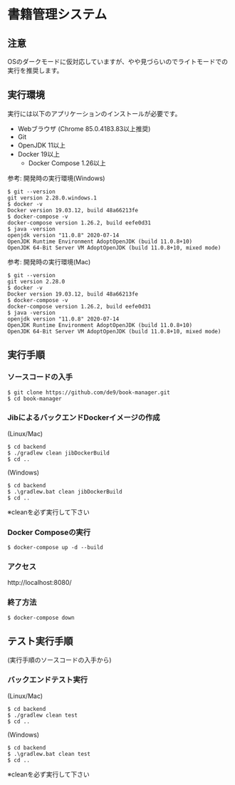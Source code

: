 # 書籍管理システム

## 注意

OSのダークモードに仮対応していますが、やや見づらいのでライトモードでの実行を推奨します。

## 実行環境

実行には以下のアプリケーションのインストールが必要です。

* Webブラウザ (Chrome 85.0.4183.83以上推奨)
* Git
* OpenJDK 11以上
* Docker 19以上
    * Docker Compose 1.26以上

参考: 開発時の実行環境(Windows)

```
$ git --version
git version 2.28.0.windows.1
$ docker -v
Docker version 19.03.12, build 48a66213fe
$ docker-compose -v
docker-compose version 1.26.2, build eefe0d31
$ java -version
openjdk version "11.0.8" 2020-07-14
OpenJDK Runtime Environment AdoptOpenJDK (build 11.0.8+10)
OpenJDK 64-Bit Server VM AdoptOpenJDK (build 11.0.8+10, mixed mode)
```

参考: 開発時の実行環境(Mac)

```
$ git --version
git version 2.28.0
$ docker -v
Docker version 19.03.12, build 48a66213fe
$ docker-compose -v
docker-compose version 1.26.2, build eefe0d31
$ java -version
openjdk version "11.0.8" 2020-07-14
OpenJDK Runtime Environment AdoptOpenJDK (build 11.0.8+10)
OpenJDK 64-Bit Server VM AdoptOpenJDK (build 11.0.8+10, mixed mode)
```

## 実行手順

### ソースコードの入手

```
$ git clone https://github.com/de9/book-manager.git
$ cd book-manager
```

### JibによるバックエンドDockerイメージの作成

(Linux/Mac)

```
$ cd backend
$ ./gradlew clean jibDockerBuild
$ cd ..
```

(Windows)

```
$ cd backend
$ .\gradlew.bat clean jibDockerBuild
$ cd ..
```

※cleanを必ず実行して下さい

### Docker Composeの実行

```
$ docker-compose up -d --build
```

### アクセス

http://localhost:8080/

### 終了方法

```
$ docker-compose down
```

## テスト実行手順

(実行手順のソースコードの入手から)

### バックエンドテスト実行

(Linux/Mac)

```
$ cd backend
$ ./gradlew clean test
$ cd ..
```

(Windows)

```
$ cd backend
$ .\gradlew.bat clean test
$ cd ..
```

※cleanを必ず実行して下さい